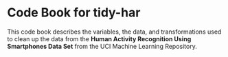 # Code Book for tidy-har
This code book describes the variables, the data, and transformations used to clean up the data from the **Human Activity Recognition Using Smartphones Data Set** from the UCI Machine Learning Repository.
